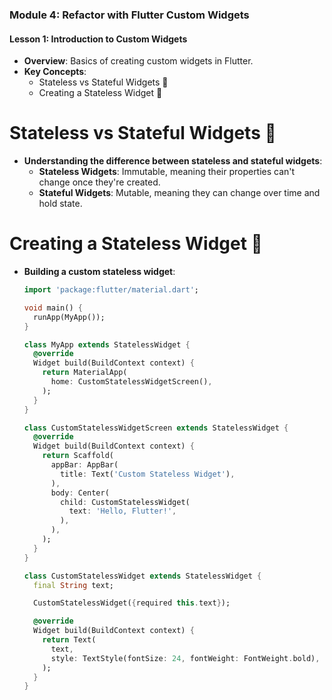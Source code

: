 
### Module 4: Refactor with Flutter Custom Widgets

#### Lesson 1: Introduction to Custom Widgets
- **Overview**: Basics of creating custom widgets in Flutter.
- **Key Concepts**:
  - Stateless vs Stateful Widgets 🧩
  - Creating a Stateless Widget 📜


# Stateless vs Stateful Widgets 🧩
- **Understanding the difference between stateless and stateful widgets**:
  - **Stateless Widgets**: Immutable, meaning their properties can't change once they're created.
  - **Stateful Widgets**: Mutable, meaning they can change over time and hold state.

# Creating a Stateless Widget 📜
- **Building a custom stateless widget**:
  ```dart
  import 'package:flutter/material.dart';

  void main() {
    runApp(MyApp());
  }

  class MyApp extends StatelessWidget {
    @override
    Widget build(BuildContext context) {
      return MaterialApp(
        home: CustomStatelessWidgetScreen(),
      );
    }
  }

  class CustomStatelessWidgetScreen extends StatelessWidget {
    @override
    Widget build(BuildContext context) {
      return Scaffold(
        appBar: AppBar(
          title: Text('Custom Stateless Widget'),
        ),
        body: Center(
          child: CustomStatelessWidget(
            text: 'Hello, Flutter!',
          ),
        ),
      );
    }
  }

  class CustomStatelessWidget extends StatelessWidget {
    final String text;

    CustomStatelessWidget({required this.text});

    @override
    Widget build(BuildContext context) {
      return Text(
        text,
        style: TextStyle(fontSize: 24, fontWeight: FontWeight.bold),
      );
    }
  }
```
